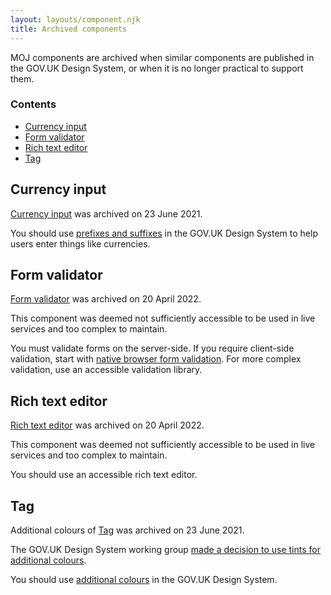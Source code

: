 ```yaml
---
layout: layouts/component.njk
title: Archived components
---
```


MOJ components are archived when similar components are published in the GOV.UK Design System, or when it is no longer practical to support them.

### Contents

- [Currency input](#currency-input)
- [Form validator](#form-validator)
- [Rich text editor](#rich-text-editor)
- [Tag](#tag)

## Currency input

[Currency input](../currency-input) was archived on 23 June 2021.

You should use [prefixes and suffixes](https://design-system.service.gov.uk/components/text-input/#prefixes-and-suffixes) in the GOV.UK Design System to help users enter things like currencies.

## Form validator

[Form validator](../form-validator) was archived on 20 April 2022.

This component was deemed not sufficiently accessible to be used in live services and too complex to maintain.

You must validate forms on the server-side. If you require client-side validation, start with [native browser form validation](https://developer.mozilla.org/en-US/docs/Learn/Forms/Form_validation#using_built-in_form_validation).
For more complex validation, use an accessible validation library.

## Rich text editor

[Rich text editor](../rich-text-editor) was archived on 20 April 2022.

This component was deemed not sufficiently accessible to be used in live services and too complex to maintain.

You should use an accessible rich text editor.

## Tag

Additional colours of [Tag](../tag) was archived on 23 June 2021.

The GOV.UK Design System working group [made a decision to use tints for additional colours](https://github.com/alphagov/govuk-design-system-backlog/issues/62#issuecomment-590800378).

You should use [additional colours](https://design-system.service.gov.uk/components/tag/#additional-colours) in the GOV.UK Design System.
